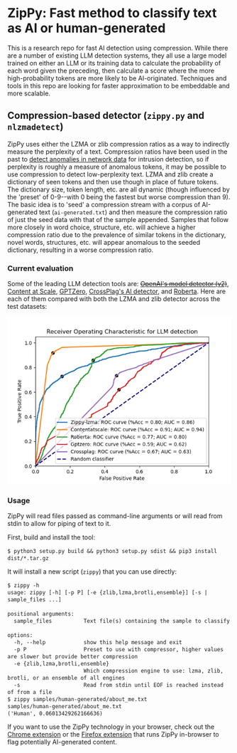 # ZipPy: Fast method to classify text as AI or human-generated

This is a research repo for fast AI detection using compression.
While there are a number of existing LLM detection systems, they all use a large model trained on either an LLM or
its training data to calculate the probability of each word given the preceding, then calculate a score where
the more high-probability tokens are more likely to be AI-originated. Techniques and tools in this repo are looking for
faster approximation to be embeddable and more scalable.

## Compression-based detector (`zippy.py` and `nlzmadetect`)

ZipPy uses either the LZMA or zlib compression ratios as a way to indirectly measure the perplexity of a text.
Compression ratios have been used in the past to [detect anomalies in network data](http://owncloud.unsri.ac.id/journal/security/ontheuse_compression_Network_anomaly_detec.pdf)
for intrusion detection, so if perplexity is roughly a measure of anomalous tokens, it may be possible to use compression to detect low-perplexity text.
LZMA and zlib create a dictionary of seen tokens and then use though in place of future tokens. The dictionary size, token length, etc.
are all dynamic (though influenced by the 'preset' of 0-9--with 0 being the fastest but worse compression than 9). The basic idea
is to 'seed' a compression stream with a corpus of AI-generated text (`ai-generated.txt`) and then measure the compression ratio of 
just the seed data with that of the sample appended. Samples that follow more closely in word choice, structure, etc. will achieve a higher 
compression ratio due to the prevalence of similar tokens in the dictionary, novel words, structures, etc. will appear anomalous to the seeded
dictionary, resulting in a worse compression ratio.

### Current evaluation

Some of the leading LLM detection tools are: 
~~[OpenAI's model detector (v2)](https://openai.com/blog/new-ai-classifier-for-indicating-ai-written-text)~~, [Content at Scale](https://contentatscale.ai/ai-content-detector/), [GPTZero](https://gptzero.me/), [CrossPlag's AI detector](https://crossplag.com/ai-content-detector/), and [Roberta](https://huggingface.co/roberta-base-openai-detector). 
Here are each of them compared with both the LZMA and zlib detector across the test datasets:

![ROC curve of detection tools](https://github.com/thinkst/zippy/blob/main/ai_detect_roc.png?raw=true)

### Usage

ZipPy will read files passed as command-line arguments or will read from stdin to allow for piping of text to it. 

First, build and install the tool:
```
$ python3 setup.py build && python3 setup.py sdist && pip3 install dist/*.tar.gz
```

It will install a new script (`zippy`) that you can use directly:

```
$ zippy -h
usage: zippy [-h] [-p P] [-e {zlib,lzma,brotli,ensemble}] [-s | sample_files ...]

positional arguments:
  sample_files          Text file(s) containing the sample to classify

options:
  -h, --help            show this help message and exit
  -p P                  Preset to use with compressor, higher values are slower but provide better compression
  -e {zlib,lzma,brotli,ensemble}
                        Which compression engine to use: lzma, zlib, brotli, or an ensemble of all engines
  -s                    Read from stdin until EOF is reached instead of from a file
$ zippy samples/human-generated/about_me.txt 
samples/human-generated/about_me.txt
('Human', 0.06013429262166636)
```

If you want to use the ZipPy technology in your browser, check out the [Chrome extension](https://chrome.google.com/webstore/detail/ai-noise-cancelling-headp/okghlbkbacncfnfcielbncabioedklcn) or the [Firefox extension](https://addons.mozilla.org/en-US/firefox/addon/ai-noise-cancelling-headphones/) that runs ZipPy in-browser to flag potentially AI-generated content.
